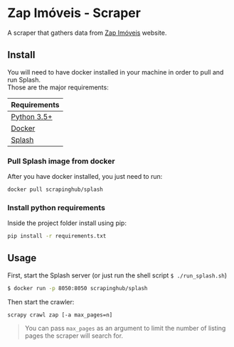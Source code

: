 # Zap Imóveis - Scraper
A scraper that gathers data from [Zap Imóveis](http://zapimoveis.com.br) website.

## Install
You will need to have docker installed in your machine in order to pull and run Splash.  
Those are the major requirements:

|Requirements|
|-|
|[Python 3.5+](https://www.python.org/)|
|[Docker](https://www.docker.com/) |
|[Splash](http://splash.readthedocs.io/)|

### Pull Splash image from docker
After you have docker installed, you just need to run:

```sh
docker pull scrapinghub/splash
```

### Install python requirements
Inside the project folder install using pip:
```sh
pip install -r requirements.txt
```


## Usage

First, start the Splash server (or just run the shell script ``$ ./run_splash.sh``)

```sh
$ docker run -p 8050:8050 scrapinghub/splash
```

Then start the crawler:
```
scrapy crawl zap [-a max_pages=n]
```
> You can pass `max_pages` as an argument to limit the number of listing pages the scraper will search for.
